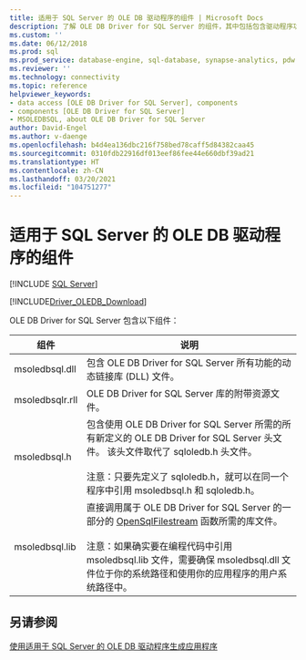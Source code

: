 ```yaml
---
title: 适用于 SQL Server 的 OLE DB 驱动程序的组件 | Microsoft Docs
description: 了解 OLE DB Driver for SQL Server 的组件，其中包括包含驱动程序功能的库、其他库和头文件。
ms.custom: ''
ms.date: 06/12/2018
ms.prod: sql
ms.prod_service: database-engine, sql-database, synapse-analytics, pdw
ms.reviewer: ''
ms.technology: connectivity
ms.topic: reference
helpviewer_keywords:
- data access [OLE DB Driver for SQL Server], components
- components [OLE DB Driver for SQL Server]
- MSOLEDBSQL, about OLE DB Driver for SQL Server
author: David-Engel
ms.author: v-daenge
ms.openlocfilehash: b4d4ea136dbc216f758bed78caff5d84382caa45
ms.sourcegitcommit: 0310fdb22916df013eef86fee44e660dbf39ad21
ms.translationtype: HT
ms.contentlocale: zh-CN
ms.lasthandoff: 03/20/2021
ms.locfileid: "104751277"
---
```

# <a name="components-of-ole-db-driver-for-sql-server"></a>适用于 SQL Server 的 OLE DB 驱动程序的组件
[!INCLUDE [SQL Server](../../../includes/applies-to-version/sql-asdb-asdbmi-asa-pdw.md)]

[!INCLUDE[Driver_OLEDB_Download](../../../includes/driver_oledb_download.md)]

  OLE DB Driver for SQL Server 包含以下组件：  

|组件|说明|  
|---------------|-----------------|  
|msoledbsql.dll|包含 OLE DB Driver for SQL Server 所有功能的动态链接库 (DLL) 文件。|  
|msoledbsqlr.rll|OLE DB Driver for SQL Server 库的附带资源文件。|   
|msoledbsql.h|包含使用 OLE DB Driver for SQL Server 所需的所有新定义的 OLE DB Driver for SQL Server 头文件。 该头文件取代了 sqloledb.h 头文件。<br /><br /> 注意：只要先定义了 sqloledb.h，就可以在同一个程序中引用 msoledbsql.h 和 sqloledb.h。|  
|msoledbsql.lib|直接调用属于 OLE DB Driver for SQL Server 的一部分的 [OpenSqlFilestream](../../../relational-databases/blob/access-filestream-data-with-opensqlfilestream.md) 函数所需的库文件。<br /><br /> 注意：如果确实要在编程代码中引用 msoledbsql.lib 文件，需要确保 msoledbsql.dll 文件位于你的系统路径和使用你的应用程序的用户系统路径中。|  

## <a name="see-also"></a>另请参阅  
 [使用适用于 SQL Server 的 OLE DB 驱动程序生成应用程序](../../oledb/applications/building-applications-with-oledb-driver-for-sql-server.md)  
